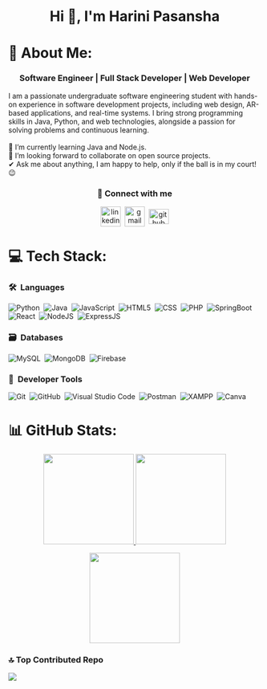 <h1 align="center">Hi 👋, I'm Harini Pasansha</h1>

# 💫 About Me:
<h3 align="center">Software Engineer | Full Stack Developer | Web Developer</h3>
I am a passionate undergraduate software engineering student with hands-on experience in software development projects, including web design, AR-based applications, and real-time systems. I bring strong programming skills in Java, Python, and web technologies, alongside a passion for solving problems and continuous learning.<br><br>
🌱 I’m currently learning Java and Node.js.<br>
👯 I’m looking forward to collaborate on open source projects.<br>
✔ Ask me about anything, I am happy to help, only if the ball is in my court!😉<br>

<h3 align="center">🤝 Connect with me</h3>
<!--icons and links-->
<p align="center">
<a href="https://www.linkedin.com/in/harini-pasansha-9b50b8295/" target="blank"><img align="center" src="https://img.icons8.com/fluency/48/000000/linkedin.png" alt="linkedin" height="40" width="40" /></a>&nbsp;
<a href="hpasansha@gmail.com" target="blank"><img align="center" src="https://img.icons8.com/fluency/48/000000/apple-mail.png" alt="gmail" height="40" width="40"  /></a>&nbsp;
<a href="https://github.com/harinipasansha2002" target="blank"> <img align="center" src='https://cdn.jsdelivr.net/npm/simple-icons@3.0.1/icons/github.svg' alt='github' height="30" width="40" /></a>
</p>

# 💻 Tech Stack:
### 🛠 &nbsp;Languages
![Python](https://img.shields.io/badge/python-3670A0?style=for-the-badge&logo=python&logoColor=ffdd54)&nbsp;
![Java](https://img.shields.io/badge/java-%23ED8B00.svg?style=for-the-badge&logo=java&logoColor=white)&nbsp;
![JavaScript](https://img.shields.io/badge/javascript-%23323330.svg?style=for-the-badge&logo=javascript&logoColor=%23F7DF1E)&nbsp;
![HTML5](https://img.shields.io/badge/html5-%23E34F26.svg?style=for-the-badge&logo=html5&logoColor=white)&nbsp;
![CSS](https://img.shields.io/badge/css-1572B6.svg?style=for-the-badge&logo=css3&logoColor=white)&nbsp;
![PHP](https://img.shields.io/badge/PHP-777BB4?style=for-the-badge&logo=php&logoColor=white)&nbsp;
![SpringBoot](https://img.shields.io/badge/spring%20boot-6DB33F.svg?style=for-the-badge&logo=springboot&logoColor=white)&nbsp;
![React](https://img.shields.io/badge/react-%2320232a.svg?style=for-the-badge&logo=react&logoColor=%2361DAFB)&nbsp;
![NodeJS](https://img.shields.io/badge/node.js-6DA55F?style=for-the-badge&logo=node.js&logoColor=white)&nbsp;
![ExpressJS](https://img.shields.io/badge/express-000000.svg?style=for-the-badge&logo=express&logoColor=white)

### 🗃 &nbsp;Databases
![MySQL](https://img.shields.io/badge/MySQL-00000F?style=for-the-badge&logo=mysql&logoColor=white)&nbsp;
![MongoDB](https://img.shields.io/badge/MongoDB-%234ea94b.svg?style=for-the-badge&logo=mongodb&logoColor=white)&nbsp;
![Firebase](https://img.shields.io/badge/firebase-FFCA28.svg?style=for-the-badge&logo=firebase&logoColor=black)

### 🧰 &nbsp;Developer Tools
![Git](https://img.shields.io/badge/git-%23F05033.svg?style=for-the-badge&logo=git&logoColor=white)&nbsp;
![GitHub](https://img.shields.io/badge/github-%23121011.svg?style=for-the-badge&logo=github&logoColor=white)&nbsp;
![Visual Studio Code](https://img.shields.io/badge/Visual%20Studio%20Code-0078d7.svg?style=for-the-badge&logo=visual-studio-code&logoColor=white)&nbsp;
![Postman](https://img.shields.io/badge/Postman-FF6C37?style=for-the-badge&logo=postman&logoColor=white)&nbsp;
![XAMPP](https://img.shields.io/badge/Xampp-F37623?style=for-the-badge&logo=xampp&logoColor=white)&nbsp;
![Canva](https://img.shields.io/badge/Canva-%2300C4CC.svg?style=for-the-badge&logo=Canva&logoColor=white)&nbsp;

# 📊 GitHub Stats:
<p align="center">
  <a href="https://github.com/harinipasansha2002">
    <img height="180em" src="https://github-readme-stats.vercel.app/api?username=harinipasansha2002&show_icons=true&theme=algolia&include_all_commits=true&count_private=true"/>
  </a>
  <a href="https://github.com/harinipasansha2002">
    <img height="180em" src="https://github-readme-stats.vercel.app/api/top-langs/?username=harinipasansha2002&layout=compact&langs_count=8&theme=algolia"/>
  </a>
</p>

<p align="center">
  <img height="180em" src="https://github-readme-streak-stats.herokuapp.com/?user=harinipasansha2002&theme=dark&hide_border=true"/>
</p>

### 🔝 Top Contributed Repo
![](https://github-contributor-stats.vercel.app/api?username=harinipasansha2002&limit=5&theme=tokyonight&combine_all_yearly_contributions=true)
